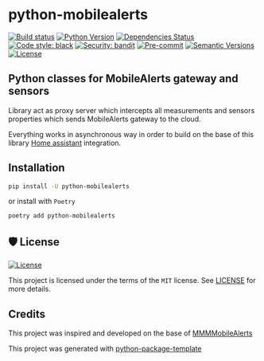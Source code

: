 # python-mobilealerts

[![Build status](https://github.com/PlusPlus-ua/python-mobilealerts/workflows/build/badge.svg?branch=master&event=push)](https://github.com/PlusPlus-ua/python-mobilealerts/actions?query=workflow%3Abuild) [![Python Version](https://img.shields.io/pypi/pyversions/python-mobilealerts.svg)](https://pypi.org/project/python-mobilealerts/) [![Dependencies Status](https://img.shields.io/badge/dependencies-up%20to%20date-brightgreen.svg)](https://github.com/PlusPlus-ua/python-mobilealerts/pulls?utf8=%E2%9C%93&q=is%3Apr%20author%3Aapp%2Fdependabot) [![Code style: black](https://img.shields.io/badge/code%20style-black-000000.svg)](https://github.com/psf/black) [![Security: bandit](https://img.shields.io/badge/security-bandit-green.svg)](https://github.com/PyCQA/bandit) [![Pre-commit](https://img.shields.io/badge/pre--commit-enabled-brightgreen?logo=pre-commit&logoColor=white)](https://github.com/PlusPlus-ua/python-mobilealerts/blob/master/.pre-commit-config.yaml) [![Semantic Versions](https://img.shields.io/badge/%20%20%F0%9F%93%A6%F0%9F%9A%80-semantic--versions-e10079.svg)](https://github.com/PlusPlus-ua/python-mobilealerts/releases) [![License](https://img.shields.io/github/license/PlusPlus-ua/python-mobilealerts)](https://github.com/PlusPlus-ua/python-mobilealerts/blob/master/LICENSE)


## Python classes for MobileAlerts gateway and sensors

Library act as proxy server which intercepts all measurements and sensors properties which sends MobileAlerts gateway to the cloud. 

Everything works in asynchronous way in order to build on the base of this library [Home assistant](https://github.com/home-assistant/core) integration.

## Installation

```bash
pip install -U python-mobilealerts
```

or install with `Poetry`

```bash
poetry add python-mobilealerts
```

## 🛡 License

[![License](https://img.shields.io/github/license/PlusPlus-ua/python-mobilealerts)](https://github.com/PlusPlus-ua/python-mobilealerts/blob/master/LICENSE)

This project is licensed under the terms of the `MIT` license. See [LICENSE](https://github.com/PlusPlus-ua/python-mobilealerts/blob/master/LICENSE) for more details.

## Credits

This project was inspired and developed on the base of [MMMMobileAlerts](https://github.com/sarnau/MMMMobileAlerts)

This project was generated with [python-package-template](https://github.com/TezRomacH/python-package-template)
